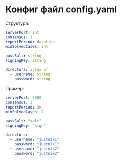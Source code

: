 # Конфиг файл config.yaml
Структура:
``` yaml
serverPort: int
consensus: 3
reportPeriod: duration
minSolvedCases: int

passSalt: string
signingKey: string

directors: array of
  - username: string
    password: string
```

Пример:
``` yaml
serverPort: 8080
consensus: 3
reportPeriod: 3m
minSolvedCases: 2

passSalt: "salt"
signingKey: "sign"

directors:
  - username: "justnik1"
    password: "justnik1"
  - username: "justnik2"
    password: "justnik2"
```
